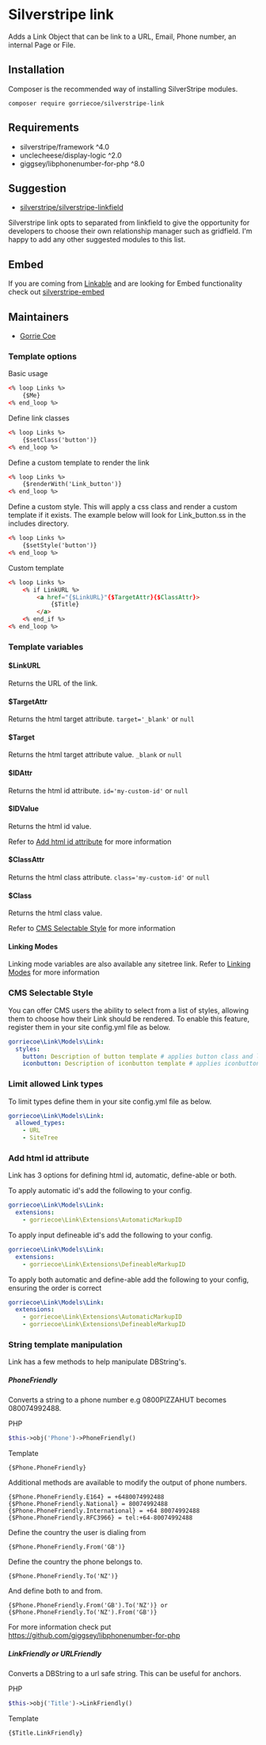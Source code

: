 # Silverstripe link
Adds a Link Object that can be link to a URL, Email, Phone number, an internal Page or File.

## Installation
Composer is the recommended way of installing SilverStripe modules.
```
composer require gorriecoe/silverstripe-link
```

## Requirements

- silverstripe/framework ^4.0
- unclecheese/display-logic ^2.0
- giggsey/libphonenumber-for-php ^8.0

## Suggestion

- [silverstripe/silverstripe-linkfield](https://github.com/gorriecoe/silverstripe-linkfield)

Silverstripe link opts to separated from linkfield to give the opportunity for developers to choose their own relationship manager such as gridfield.  I'm happy to add any other suggested modules to this list.

## Embed

If you are coming from [Linkable](https://github.com/sheadawson/silverstripe-linkable) and are looking for Embed functionality check out [silverstripe-embed](https://github.com/gorriecoe/silverstripe-embed)

## Maintainers

- [Gorrie Coe](https://github.com/gorriecoe)

### Template options

Basic usage

```html
<% loop Links %>
    {$Me}
<% end_loop %>
```

Define link classes
```html
<% loop Links %>
    {$setClass('button')}
<% end_loop %>
```

Define a custom template to render the link

```html
<% loop Links %>
    {$renderWith('Link_button')}
<% end_loop %>
```

Define a custom style.  This will apply a css class and render a custom template if it exists.  The example below will look for Link_button.ss in the includes directory.

```html
<% loop Links %>
    {$setStyle('button')}
<% end_loop %>
```

Custom template

```html
<% loop Links %>
    <% if LinkURL %>
        <a href="{$LinkURL}"{$TargetAttr}{$ClassAttr}>
            {$Title}
        </a>
    <% end_if %>
<% end_loop %>
```

### Template variables
#### $LinkURL
Returns the URL of the link.
#### $TargetAttr
Returns the html target attribute. `target='_blank'` or `null`
#### $Target
Returns the html target attribute value. `_blank` or `null`
#### $IDAttr
Returns the html id attribute. `id='my-custom-id'` or `null`
#### $IDValue
Returns the html id value.

Refer to [Add html id attribute](https://github.com/gorriecoe/silverstripe-link#add-html-id-attribute) for more information

#### $ClassAttr
Returns the html class attribute. `class='my-custom-id'` or `null`
#### $Class
Returns the html class value.

Refer to [CMS Selectable Style](https://github.com/gorriecoe/silverstripe-link#cms-selectable-style) for more information

#### Linking Modes
Linking mode variables are also available any sitetree link.
Refer to [Linking Modes](https://docs.silverstripe.org/en/4/developer_guides/templates/common_variables/#linking-modes) for more information

### CMS Selectable Style

You can offer CMS users the ability to select from a list of styles, allowing them to choose how their Link should be rendered. To enable this feature, register them in your site config.yml file as below.

```yaml
gorriecoe\Link\Models\Link:
  styles:
    button: Description of button template # applies button class and looks for Link_button.ss template
    iconbutton: Description of iconbutton template # applies iconbutton class and looks for Link_iconbutton.ss template
```

### Limit allowed Link types

To limit types define them in your site config.yml file as below.

```yaml
gorriecoe\Link\Models\Link:
  allowed_types:
    - URL
    - SiteTree
```

### Add html id attribute

Link has 3 options for defining html id, automatic, define-able or both.

To apply automatic id's add the following to your config.
```yaml
gorriecoe\Link\Models\Link:
  extensions:
    - gorriecoe\Link\Extensions\AutomaticMarkupID
```

To apply input defineable id's add the following to your config.
```yaml
gorriecoe\Link\Models\Link:
  extensions:
    - gorriecoe\Link\Extensions\DefineableMarkupID
```

To apply both automatic and define-able add the following to your config,
ensuring the order is correct
```yaml
gorriecoe\Link\Models\Link:
  extensions:
    - gorriecoe\Link\Extensions\AutomaticMarkupID
    - gorriecoe\Link\Extensions\DefineableMarkupID
```

### String template manipulation
Link has a few methods to help manipulate DBString's.

##### PhoneFriendly
Converts a string to a phone number e.g 0800PIZZAHUT becomes 080074992488.

PHP
```php
$this->obj('Phone')->PhoneFriendly()
```
Template
```
{$Phone.PhoneFriendly}

```

Additional methods are available to modify the output of phone numbers.
```
{$Phone.PhoneFriendly.E164} = +6480074992488
{$Phone.PhoneFriendly.National} = 80074992488
{$Phone.PhoneFriendly.International} = +64 80074992488
{$Phone.PhoneFriendly.RFC3966} = tel:+64-80074992488
```

Define the country the user is dialing from
```
{$Phone.PhoneFriendly.From('GB')}
```
Define the country the phone belongs to.
```
{$Phone.PhoneFriendly.To('NZ')}
```
And define both to and from.
```
{$Phone.PhoneFriendly.From('GB').To('NZ')} or {$Phone.PhoneFriendly.To('NZ').From('GB')}
```

For more information check put https://github.com/giggsey/libphonenumber-for-php

##### LinkFriendly or URLFriendly
Converts a DBString to a url safe string.  This can be useful for anchors.

PHP
```php
$this->obj('Title')->LinkFriendly()
```
Template
```
{$Title.LinkFriendly}
```
